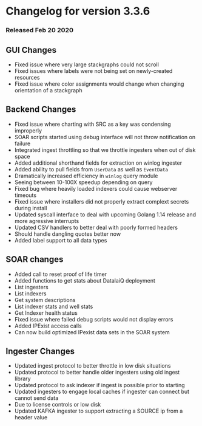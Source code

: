 # Changelog for version 3.3.6
  
### Released Feb 20 2020

## GUI Changes
* Fixed issue where very large stackgraphs could not scroll
* Fixed issues where labels were not being set on newly-created resources
* Fixed issue where color assignments would change when changing orientation of a stackgraph

## Backend Changes
* Fixed issue where charting with SRC as a key was condensing improperly
* SOAR scripts started using debug interface will not throw notification on failure
* Integrated ingest throttling so that we throttle ingesters when out of disk space
* Added additional shorthand fields for extraction on winlog ingester
* Added ability to pull fields from `UserData` as well as `EventData`
* Dramatically increased efficiency in `winlog` query module
 * Seeing between 10-100X speedup depending on query
* Fixed bug where heavily loaded indexers could cause webserver timeouts
* Fixed issue where installers did not properly extract complext secrets during install
* Updated syscall interface to deal with upcoming Golang 1.14 release and more agressive interrupts
* Updated CSV handlers to better deal with poorly formed headers
 * Should handle dangling quotes better now
* Added label support to all data types

## SOAR changes
* Added call to reset proof of life timer
* Added functions to get stats about DatalaiQ deployment
 * List ingesters
 * List indexers
 * Get system descriptions
 * List indexer stats and well stats
 * Get Indexer health status
* Fixed issue where failed debug scripts would not display errors
* Added IPExist access calls
 * Can now build optimized IPexist data sets in the SOAR system

## Ingester Changes
* Updated ingest protocol to better throttle in low disk situations
* Updated protocol to better handle older ingesters using old ingest library
* Updated protocol to ask indexer if ingest is possible prior to starting
* Updated ingesters to engage local caches if ingester can connect but cannot send data
 * Due to license controls or low disk
* Updated KAFKA ingester to support extracting a SOURCE ip from a header value
